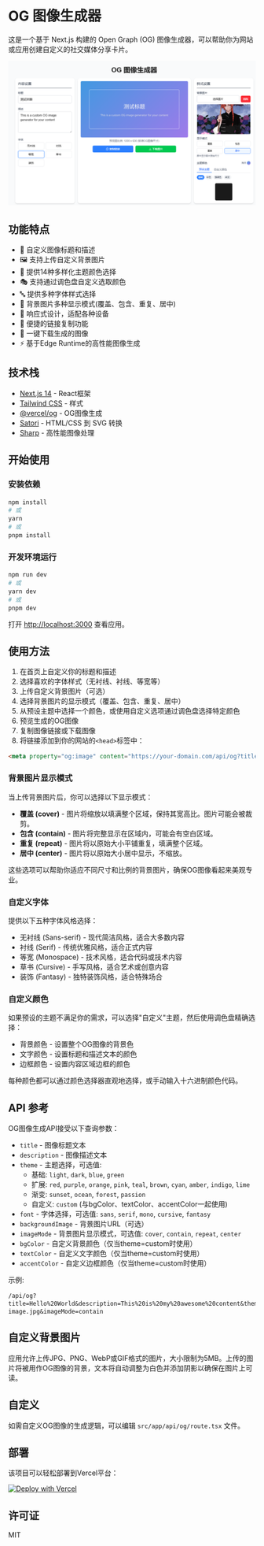 # OG 图像生成器

这是一个基于 Next.js 构建的 Open Graph (OG) 图像生成器，可以帮助你为网站或应用创建自定义的社交媒体分享卡片。

![OG 图像生成器预览](./img/image.png)

## 功能特点

- 🎨 自定义图像标题和描述
- 🖼️ 支持上传自定义背景图片
- 🌈 提供14种多样化主题颜色选择
- 🎭 支持通过调色盘自定义选取颜色
- 🔤 提供多种字体样式选择
- 📐 背景图片多种显示模式(覆盖、包含、重复、居中)
- 📱 响应式设计，适配各种设备
- 🔗 便捷的链接复制功能
- 💾 一键下载生成的图像
- ⚡ 基于Edge Runtime的高性能图像生成

## 技术栈

- [Next.js 14](https://nextjs.org/) - React框架
- [Tailwind CSS](https://tailwindcss.com/) - 样式
- [@vercel/og](https://vercel.com/docs/functions/og-image-generation) - OG图像生成
- [Satori](https://github.com/vercel/satori) - HTML/CSS 到 SVG 转换
- [Sharp](https://sharp.pixelplumbing.com/) - 高性能图像处理

## 开始使用

### 安装依赖

```bash
npm install
# 或
yarn
# 或
pnpm install
```

### 开发环境运行

```bash
npm run dev
# 或
yarn dev
# 或
pnpm dev
```

打开 [http://localhost:3000](http://localhost:3000) 查看应用。

## 使用方法

1. 在首页上自定义你的标题和描述
2. 选择喜欢的字体样式（无衬线、衬线、等宽等）
3. 上传自定义背景图片（可选）
4. 选择背景图片的显示模式（覆盖、包含、重复、居中）
5. 从预设主题中选择一个颜色，或使用自定义选项通过调色盘选择特定颜色
6. 预览生成的OG图像
7. 复制图像链接或下载图像
8. 将链接添加到你的网站的`<head>`标签中：

```html
<meta property="og:image" content="https://your-domain.com/api/og?title=Your%20Title&description=Your%20Description&theme=light&font=sans&backgroundImage=https://your-domain.com/uploads/your-image.jpg&imageMode=cover" />
```

### 背景图片显示模式

当上传背景图片后，你可以选择以下显示模式：

- **覆盖 (cover)** - 图片将缩放以填满整个区域，保持其宽高比。图片可能会被裁剪。
- **包含 (contain)** - 图片将完整显示在区域内，可能会有空白区域。
- **重复 (repeat)** - 图片将以原始大小平铺重复，填满整个区域。
- **居中 (center)** - 图片将以原始大小居中显示，不缩放。

这些选项可以帮助你适应不同尺寸和比例的背景图片，确保OG图像看起来美观专业。

### 自定义字体

提供以下五种字体风格选择：

- 无衬线 (Sans-serif) - 现代简洁风格，适合大多数内容
- 衬线 (Serif) - 传统优雅风格，适合正式内容
- 等宽 (Monospace) - 技术风格，适合代码或技术内容
- 草书 (Cursive) - 手写风格，适合艺术或创意内容
- 装饰 (Fantasy) - 独特装饰风格，适合特殊场合

### 自定义颜色

如果预设的主题不满足你的需求，可以选择"自定义"主题，然后使用调色盘精确选择：

- 背景颜色 - 设置整个OG图像的背景色
- 文字颜色 - 设置标题和描述文本的颜色
- 边框颜色 - 设置内容区域边框的颜色

每种颜色都可以通过颜色选择器直观地选择，或手动输入十六进制颜色代码。

## API 参考

OG图像生成API接受以下查询参数：

- `title` - 图像标题文本
- `description` - 图像描述文本
- `theme` - 主题选择，可选值: 
  - 基础: `light`, `dark`, `blue`, `green`
  - 扩展: `red`, `purple`, `orange`, `pink`, `teal`, `brown`, `cyan`, `amber`, `indigo`, `lime`
  - 渐变: `sunset`, `ocean`, `forest`, `passion`
  - 自定义: `custom` (与bgColor、textColor、accentColor一起使用)
- `font` - 字体选择，可选值: `sans`, `serif`, `mono`, `cursive`, `fantasy`
- `backgroundImage` - 背景图片URL（可选）
- `imageMode` - 背景图片显示模式，可选值: `cover`, `contain`, `repeat`, `center`
- `bgColor` - 自定义背景颜色（仅当theme=custom时使用）
- `textColor` - 自定义文字颜色（仅当theme=custom时使用）
- `accentColor` - 自定义边框颜色（仅当theme=custom时使用）

示例:
```
/api/og?title=Hello%20World&description=This%20is%20my%20awesome%20content&theme=custom&font=serif&bgColor=%23FF5733&textColor=%23FFFFFF&accentColor=%23FFD700&backgroundImage=https://example.com/my-image.jpg&imageMode=contain
```

## 自定义背景图片

应用允许上传JPG、PNG、WebP或GIF格式的图片，大小限制为5MB。上传的图片将被用作OG图像的背景，文本将自动调整为白色并添加阴影以确保在图片上可读。

## 自定义

如需自定义OG图像的生成逻辑，可以编辑 `src/app/api/og/route.tsx` 文件。

## 部署

该项目可以轻松部署到Vercel平台：

[![Deploy with Vercel](https://vercel.com/button)](https://vercel.com/new/clone?repository-url=https%3A%2F%2Fgithub.com%2Fyourusername%2Fog-image-generator)

## 许可证

MIT
